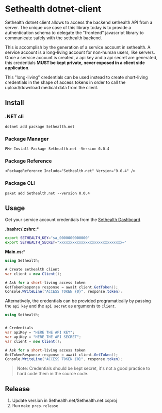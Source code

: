 # Sethealth dotnet-client

Sethealth dotnet client allows to access the backend sethealth API from a server. The unique use case of this library today is to provide a authentication schema to delegate the "frontend" javascript library to communicate safely with the sethealth backend.

This is accomplish by the generation of a service account in sethealth. A service account is a long-living account for non-human users, like servers. Once a service account is created, a api key and a api secret are generated, this credentials **MUST be kept private, never exposed in a client side application**.

This "long-living" credentials can be used instead to create short-living credentials in the shape of access tokens in order to call the upload/download medical data from the client.

## Install

### .NET cli
```
dotnet add package Sethealth.net
```

### Package Manager
```
PM> Install-Package Sethealth.net -Version 0.0.4
```

### Package Reference
```
<PackageReference Include="Sethealth.net" Version="0.0.4" />
```

### Package CLI
```
paket add Sethealth.net --version 0.0.4
```

## Usage

Get your service account credentials from the [Sethealth Dashboard](https://dashboard.set.health).

**.bashrc/.zshrc:***

```bash
export SETHEALTH_KEY="sa_0000000000000"
export SETHEALTH_SECRET="xxxxxxxxxxxxxxxxxxxxxxxxxxxxx="
```

**Main.cs:***

```c#
using Sethealth;

# Create sethealth client
var client = new Client();

# Ask for a short-living access token
GetTokenResponse response = await client.GetToken();
Console.WriteLine("ACCESS TOKEN {0}", response.token);
```

Alternatively, the credentials can be provided programatically by passing the `api key` and the `api secret` as arguments to `Client`.

```c#
using Sethealth;


# Credentials
var apiKey = "HERE THE API KEY";
var apiKey = "HERE THE API SECRET";
var client = new Client();

# Ask for a short-living access token
GetTokenResponse response = await client.GetToken();
Console.WriteLine("ACCESS TOKEN {0}", response.token);
```

>Note: Credentials should be kept secret, it's not a good practice to hard code them in the source code.


## Release

1. Update version in Sethealth.net/Sethealth.net.csproj
2. Run `make prep.release`
